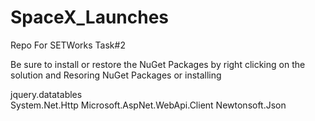 # SpaceX_Launches
Repo For SETWorks Task#2 


Be sure to install or restore the NuGet Packages
by right clicking on the solution and Resoring NuGet Packages
or installing

jquery.datatables <br/>
System.Net.Http
Microsoft.AspNet.WebApi.Client
Newtonsoft.Json
